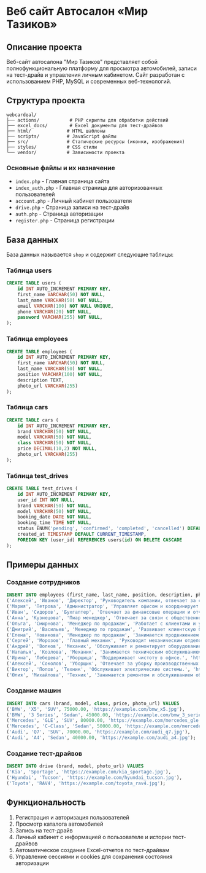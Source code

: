 # Веб сайт Автосалон «Мир Тазиков»

## Описание проекта
Веб-сайт автосалона "Мир Тазиков" представляет собой полнофункциональную платформу для просмотра автомобилей, записи на тест-драйв и управления личным кабинетом. Сайт разработан с использованием PHP, MySQL и современных веб-технологий.

## Структура проекта
```
webcardeal/
├── actions/           # PHP скрипты для обработки действий
├── excel_docs/        # Excel документы для тест-драйвов
├── html/             # HTML шаблоны
├── scripts/          # JavaScript файлы
├── src/              # Статические ресурсы (иконки, изображения)
├── styles/           # CSS стили
└── vendor/           # Зависимости проекта
```

### Основные файлы и их назначение
- `index.php` - Главная страница сайта
- `index_auth.php` - Главная страница для авторизованных пользователей
- `account.php` - Личный кабинет пользователя
- `drive.php` - Страница записи на тест-драйв
- `auth.php` - Страница авторизации
- `register.php` - Страница регистрации

## База данных
База данных называется `shop` и содержит следующие таблицы:

### Таблица users
```sql
CREATE TABLE users (
    id INT AUTO_INCREMENT PRIMARY KEY,
    first_name VARCHAR(50) NOT NULL,
    last_name VARCHAR(50) NOT NULL,
    email VARCHAR(100) NOT NULL UNIQUE,
    phone VARCHAR(20) NOT NULL,
    password VARCHAR(255) NOT NULL,
);
```

### Таблица employees
```sql
CREATE TABLE employees (
    id INT AUTO_INCREMENT PRIMARY KEY,
    first_name VARCHAR(50) NOT NULL,
    last_name VARCHAR(50) NOT NULL,
    position VARCHAR(100) NOT NULL,
    description TEXT,
    photo_url VARCHAR(255)
);
```

### Таблица cars
```sql
CREATE TABLE cars (
    id INT AUTO_INCREMENT PRIMARY KEY,
    brand VARCHAR(50) NOT NULL,
    model VARCHAR(50) NOT NULL,
    class VARCHAR(50) NOT NULL,
    price DECIMAL(10,2) NOT NULL,
    photo_url VARCHAR(255)
);
```

### Таблица test_drives
```sql
CREATE TABLE test_drives (
    id INT AUTO_INCREMENT PRIMARY KEY,
    user_id INT NOT NULL,
    brand VARCHAR(50) NOT NULL,
    model VARCHAR(50) NOT NULL,
    booking_date DATE NOT NULL,
    booking_time TIME NOT NULL,
    status ENUM('pending', 'confirmed', 'completed', 'cancelled') DEFAULT 'pending',
    created_at TIMESTAMP DEFAULT CURRENT_TIMESTAMP,
    FOREIGN KEY (user_id) REFERENCES users(id) ON DELETE CASCADE
);
```

## Примеры данных

### Создание сотрудников
```sql
INSERT INTO employees (first_name, last_name, position, description, photo_url) VALUES
('Алексей', 'Иванов', 'Директор', 'Руководитель компании, отвечает за стратегическое развитие.', 'https://example.com/photo1.jpg'),
('Мария', 'Петрова', 'Администратор', 'Управляет офисом и координирует работу сотрудников.', 'https://example.com/photo2.jpg'),
('Иван', 'Сидоров', 'Бухгалтер', 'Отвечает за финансовые операции и отчетность.', 'https://example.com/photo3.jpg'),
('Анна', 'Кузнецова', 'Пиар менеджер', 'Отвечает за связи с общественностью и маркетинг.', 'https://example.com/photo4.jpg'),
('Ольга', 'Смирнова', 'Менеджер по продажам', 'Работает с клиентами и увеличивает продажи.', 'https://example.com/photo5.jpg'),
('Дмитрий', 'Васильев', 'Менеджер по продажам', 'Развивает клиентскую базу и увеличивает объем продаж.', 'https://example.com/photo6.jpg'),
('Елена', 'Новикова', 'Менеджер по продажам', 'Занимается продвижением продуктов и услуг.', 'https://example.com/photo7.jpg'),
('Сергей', 'Морозов', 'Главный механик', 'Руководит механическим отделом и обслуживанием оборудования.', 'https://example.com/photo8.jpg'),
('Андрей', 'Волков', 'Механик', 'Обслуживает и ремонтирует оборудование.', 'https://example.com/photo9.jpg'),
('Наталья', 'Козлова', 'Механик', 'Занимается техническим обслуживанием.', 'https://example.com/photo10.jpg'),
('Ирина', 'Лебедева', 'Уборщица', 'Поддерживает чистоту в офисе.', 'https://example.com/photo11.jpg'),
('Алексей', 'Соколов', 'Уборщик', 'Отвечает за уборку производственных помещений.', 'https://example.com/photo12.jpg'),
('Виктор', 'Попов', 'Техник', 'Обслуживает электрические системы.', 'https://example.com/photo13.jpg'),
('Юлия', 'Михайлова', 'Техник', 'Занимается ремонтом и обслуживанием оборудования.', 'https://example.com/photo14.jpg');
```

### Создание машин
```sql
INSERT INTO cars (brand, model, class, price, photo_url) VALUES
('BMW', 'X5', 'SUV', 75000.00, 'https://example.com/bmw_x5.jpg'),
('BMW', '3 Series', 'Sedan', 45000.00, 'https://example.com/bmw_3_series.jpg'),
('Mercedes', 'GLE', 'SUV', 80000.00, 'https://example.com/mercedes_gle.jpg'),
('Mercedes', 'C-Class', 'Sedan', 50000.00, 'https://example.com/mercedes_c_class.jpg'),
('Audi', 'Q7', 'SUV', 70000.00, 'https://example.com/audi_q7.jpg'),
('Audi', 'A4', 'Sedan', 40000.00, 'https://example.com/audi_a4.jpg');
```

### Создание тест-драйвов
```sql
INSERT INTO drive (brand, model, photo_url) VALUES
('Kia', 'Sportage', 'https://example.com/kia_sportage.jpg'),
('Hyundai', 'Tucson', 'https://example.com/hyundai_tucson.jpg'),
('Toyota', 'RAV4', 'https://example.com/toyota_rav4.jpg');
```

## Функциональность
1. Регистрация и авторизация пользователей
2. Просмотр каталога автомобилей
3. Запись на тест-драйв
4. Личный кабинет с информацией о пользователе и истории тест-драйвов
5. Автоматическое создание Excel-отчетов по тест-драйвам
6. Управление сессиями и cookies для сохранения состояния авторизации